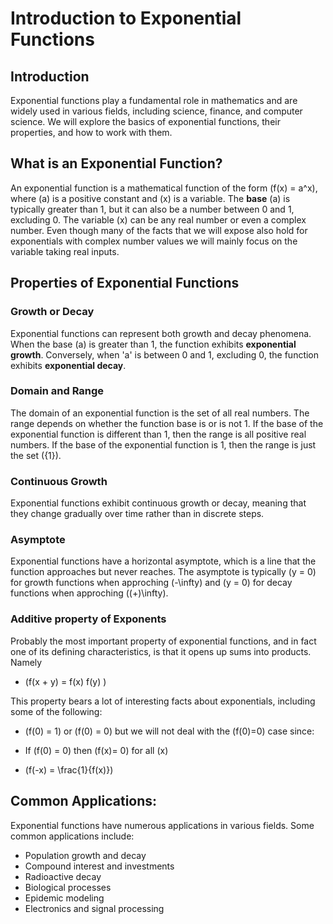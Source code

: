# Introduction to Exponential Functions

## Introduction
Exponential functions play a fundamental role in mathematics and are widely used in various fields, including science, finance, and computer science. We will explore the basics of exponential functions, their properties, and how to work with them.

## What is an Exponential Function?
An exponential function is a mathematical function of the form \(f(x) = a^x\), where \(a\) is a positive constant and \(x\) is a variable. The **base** \(a\) is typically greater than 1, but it can also be a number between 0 and 1, excluding 0. The variable \(x\) can be any real number or even a complex number. Even though many of the facts that we will expose also hold for exponentials with complex number values we will mainly focus on the variable taking real inputs.

## Properties of Exponential Functions

### Growth or Decay 

Exponential functions can represent both growth and decay phenomena. When the base \(a\) is greater than 1, the function exhibits **exponential growth**. Conversely, when 'a' is between 0 and 1, excluding 0, the function exhibits **exponential decay**.

### Domain and Range
The domain of an exponential function is the set of all real numbers. The range depends on whether the function base is or is not 1. If the base of the exponential function is different than 1, then the range is all positive real numbers. If the base of the exponential function is 1, then the range is just the set \(\{1\}\).

### Continuous Growth 
Exponential functions exhibit continuous growth or decay, meaning that they change gradually over time rather than in discrete steps.

### Asymptote 
Exponential functions have a horizontal asymptote, which is a line that the function approaches but never reaches. The asymptote is typically \(y = 0\) for growth functions when approching \(-\infty\) and \(y = 0\) for decay functions when approching \((+)\infty\).

### Additive property of Exponents

Probably the most important property of exponential functions, and in fact one of its defining characteristics, is that it opens up sums into products. Namely

- \(f(x + y) = f(x) f(y) \)

This property bears a lot of interesting facts about exponentials, including some of the following:

- \(f(0) = 1\) or \(f(0) = 0\) but we will not deal with the \(f(0)=0\) case since:

-  If \(f(0) = 0\) then \(f(x)= 0\) for all \(x\)

- \(f(-x) = \frac{1}{f(x)}\)


## Common Applications:

Exponential functions have numerous applications in various fields. Some common applications include:

- Population growth and decay
- Compound interest and investments
- Radioactive decay
- Biological processes
- Epidemic modeling
- Electronics and signal processing